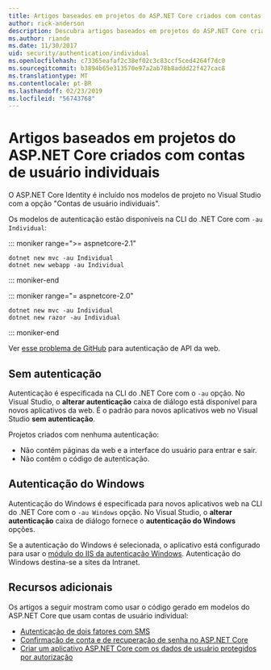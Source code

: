 ```yaml
---
title: Artigos baseados em projetos do ASP.NET Core criados com contas de usuário individuais
author: rick-anderson
description: Descubra artigos baseados em projetos do ASP.NET Core criados com contas de usuário individuais.
ms.author: riande
ms.date: 11/30/2017
uid: security/authentication/individual
ms.openlocfilehash: c73365eafaf2c38ef02c3c83ccf5ced4264f7dc0
ms.sourcegitcommit: b3894b65e313570e97a2ab78b8addd22f427cac8
ms.translationtype: MT
ms.contentlocale: pt-BR
ms.lasthandoff: 02/23/2019
ms.locfileid: "56743768"
---
```

# <a name="articles-based-on-aspnet-core-projects-created-with-individual-user-accounts"></a>Artigos baseados em projetos do ASP.NET Core criados com contas de usuário individuais

O ASP.NET Core Identity é incluído nos modelos de projeto no Visual Studio com a opção "Contas de usuário individuais".

Os modelos de autenticação estão disponíveis na CLI do .NET Core com `-au Individual`:

::: moniker range=">= aspnetcore-2.1"

```console
dotnet new mvc -au Individual
dotnet new webapp -au Individual
```

::: moniker-end

::: moniker range="= aspnetcore-2.0"

```console
dotnet new mvc -au Individual
dotnet new razor -au Individual
```

::: moniker-end

Ver [esse problema de GitHub](https://github.com/aspnet/AspNetCore/issues/5833) para autenticação de API da web.

<a name="no"></a>
## <a name="no-authentication"></a>Sem autenticação

Autenticação é especificada na CLI do .NET Core com o `-au` opção. No Visual Studio, o **alterar autenticação** caixa de diálogo está disponível para novos aplicativos da web. É o padrão para novos aplicativos web no Visual Studio **sem autenticação**.

Projetos criados com nenhuma autenticação:

* Não contêm páginas da web e a interface do usuário para entrar e sair.
* Não contêm o código de autenticação.

<a name="win"></a>
## <a name="windows-authentication"></a>Autenticação do Windows

Autenticação do Windows é especificada para novos aplicativos web na CLI do .NET Core com o `-au Windows` opção. No Visual Studio, o **alterar autenticação** caixa de diálogo fornece o **autenticação do Windows** opções.

Se a autenticação do Windows é selecionada, o aplicativo está configurado para usar o [módulo do IIS da autenticação Windows](xref:host-and-deploy/iis/modules). Autenticação do Windows destina-se a sites da Intranet.

## <a name="additional-resources"></a>Recursos adicionais

Os artigos a seguir mostram como usar o código gerado em modelos do ASP.NET Core que usam contas de usuário individual:

* [Autenticação de dois fatores com SMS](xref:security/authentication/2fa)
* [Confirmação de conta e de recuperação de senha no ASP.NET Core](xref:security/authentication/accconfirm)
* [Criar um aplicativo ASP.NET Core com os dados de usuário protegidos por autorização](xref:security/authorization/secure-data)
